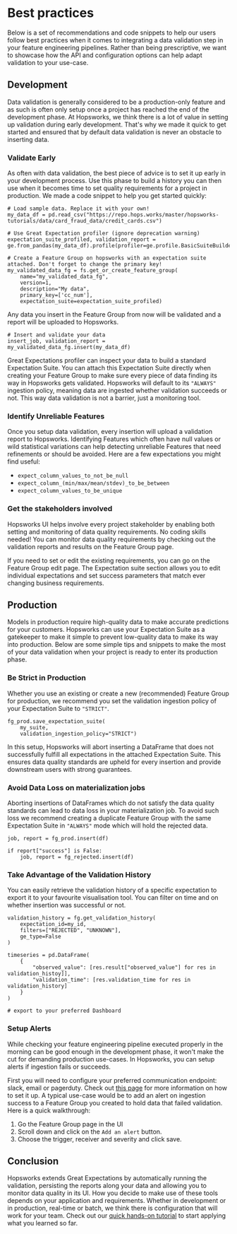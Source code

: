 # Best practices

Below is a set of recommendations and code snippets to help our users follow best practices when it comes to integrating a data validation step in your feature engineering pipelines. Rather than being prescriptive, we want to showcase how the API and configuration options can help adapt validation to your use-case.

## Development

Data validation is generally considered to be a production-only feature and as such is often only setup once a project has reached the end of the development phase. At Hopsworks, we think there is a lot of value in setting up validation during early development. That's why we made it quick to get started and ensured that by default data validation is never an obstacle to inserting data.

### Validate Early

As often with data validation, the best piece of advice is to set it up early in your development process. Use this phase to build a history you can then use when it becomes time to set quality requirements for a project in production. We made a code snippet to help you get started quickly:

```python3
# Load sample data. Replace it with your own!
my_data_df = pd.read_csv("https://repo.hops.works/master/hopsworks-tutorials/data/card_fraud_data/credit_cards.csv")

# Use Great Expectation profiler (ignore deprecation warning)
expectation_suite_profiled, validation_report = ge.from_pandas(my_data_df).profile(profiler=ge.profile.BasicSuiteBuilderProfiler)

# Create a Feature Group on hopsworks with an expectation suite attached. Don't forget to change the primary key!
my_validated_data_fg = fs.get_or_create_feature_group(
    name="my_validated_data_fg",
    version=1,
    description="My data",
    primary_key=['cc_num'],
    expectation_suite=expectation_suite_profiled)
```

Any data you insert in the Feature Group from now will be validated and a report will be uploaded to Hopsworks.

```python3
# Insert and validate your data
insert_job, validation_report = my_validated_data_fg.insert(my_data_df)
```

Great Expectations profiler can inspect your data to build a standard Expectation Suite. You can attach this Expectation Suite directly when creating your Feature Group to make sure every piece of data finding its way in Hopsworks gets validated. Hopsworks will default to its `"ALWAYS"` ingestion policy, meaning data are ingested whether validation succeeds or not. This way data validation is not a barrier, just a monitoring tool.

### Identify Unreliable Features

Once you setup data validation, every insertion will upload a validation report to Hopsworks. Identifying Features which often have null values or wild statistical variations can help detecting unreliable Features that need refinements or should be avoided. Here are a few expectations you might find useful:

- `expect_column_values_to_not_be_null`
- `expect_column_(min/max/mean/stdev)_to_be_between`
- `expect_column_values_to_be_unique`

### Get the stakeholders involved

Hopsworks UI helps involve every project stakeholder by enabling both setting and monitoring of data quality requirements. No coding skills needed! You can monitor data quality requirements by checking out the validation reports and results on the Feature Group page.

If you need to set or edit the existing requirements, you can go on the Feature Group edit page. The Expectation suite section allows you to edit individual expectations and set success parameters that match ever changing business requirements.

## Production

Models in production require high-quality data to make accurate predictions for your customers. Hopsworks can use your Expectation Suite as a gatekeeper to make it simple to prevent low-quality data to make its way into production. Below are some simple tips and snippets to make the most of your data validation when your project is ready to enter its production phase.

### Be Strict in Production

Whether you use an existing or create a new (recommended) Feature Group for production, we recommend you set the validation ingestion policy of your Expectation Suite to `"STRICT"`.

```python3
fg_prod.save_expectation_suite(
    my_suite,
    validation_ingestion_policy="STRICT")
```

In this setup, Hopsworks will abort inserting a DataFrame that does not successfully fulfill all expectations in the attached Expectation Suite. This ensures data quality standards are upheld for every insertion and provide downstream users with strong guarantees.

### Avoid Data Loss on materialization jobs

Aborting insertions of DataFrames which do not satisfy the data quality standards can lead to data loss in your materialization job. To avoid such loss we recommend creating a duplicate Feature Group with the same Expectation Suite in `"ALWAYS"` mode which will hold the rejected data.

```python3
job, report = fg_prod.insert(df)

if report["success"] is False:
    job, report = fg_rejected.insert(df)
```

### Take Advantage of the Validation History

You can easily retrieve the validation history of a specific expectation to export it to your favourite visualisation tool. You can filter on time and on whether insertion was successful or not.

```python3
validation_history = fg.get_validation_history(
    expectation_id=my_id,
    filters=["REJECTED", "UNKNOWN"],
    ge_type=False
)

timeseries = pd.DataFrame(
    {
        "observed_value": [res.result["observed_value"] for res in validation_histoy]],
        "validation_time": [res.validation_time for res in validation_history]
    }
)

# export to your preferred Dashboard
```

### Setup Alerts

While checking your feature engineering pipeline executed properly in the morning can be good enough in the development phase, it won't make the cut for demanding production use-cases. In Hopsworks, you can setup alerts if ingestion fails or succeeds.

First you will need to configure your preferred communication endpoint: slack, email or pagerduty. Check out [this page](../../../admin/alert.md) for more information on how to set it up. A typical use-case would be to add an alert on ingestion success to a Feature Group you created to hold data that failed validation. Here is a quick walkthrough:

1. Go the Feature Group page in the UI
2. Scroll down and click on the `Add an alert` button.
3. Choose the trigger, receiver and severity and click save.

## Conclusion

Hopsworks extends Great Expectations by automatically running the validation, persisting the reports along your data and allowing you to monitor data quality in its UI. How you decide to make use of these tools depends on your application and requirements. Whether in development or in production, real-time or batch, we think there is configuration that will work for your team. Check out our [quick hands-on tutorial](https://colab.research.google.com/github/logicalclocks/hopsworks-tutorials/blob/master/integrations/great_expectations/fraud_batch_data_validation.ipynb) to start applying what you learned so far.
